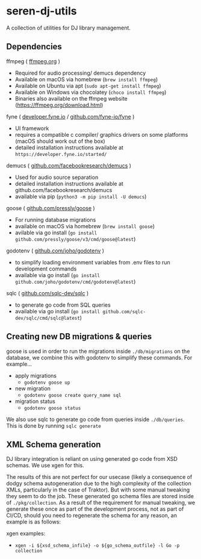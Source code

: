 # seren-dj-utils
A collection of utilities for DJ library management.


## Dependencies

ffmpeg ( [ffmpeg.org](https://ffmpeg.org/) )
- Required for audio processing/ demucs dependency
- Available on macOS via homebrew (`brew install ffmpeg`)
- Available on Ubuntu via apt (`sudo apt-get install ffmpeg`)
- Available on Windows via chocolatey (`choco install ffmpeg`)
- Binaries also available on the ffmpeg website (https://ffmpeg.org/download.html)

fyne ( [developer.fyne.io](https://developer.fyne.io/) / [github.com/fyne-io/fyne](https://github.com/fyne-io/fyne) )
- UI framework
- requires a compatible c compiler/ graphics drivers on some platforms (macOS should work out of the box)
- detailed installation instructions available at `https://developer.fyne.io/started/`

demucs ( [github.com/facebookresearch/demucs](https://github.com/facebookresearch/demucs) )
- Used for audio source separation
- detailed installation instructions available at github.com/facebookresearch/demucs
- available via pip (`python3 -m pip install -U demucs`)

goose ( [github.com/pressly/goose](https://github.com/pressly/goose) )
- For running database migrations
- available on macOS via homebrew (`brew install goose`)
- avilable via go install (`go install github.com/pressly/goose/v3/cmd/goose@latest`)

godotenv ( [github.com/joho/godotenv](https://github.com/joho/godotenv) )
- to simplify loading environment variables from .env files to run development commands
- available via go install (`go install github.com/joho/godotenv/cmd/godotenv@latest`)

sqlc ( [github.com/sqlc-dev/sqlc](https://github.com/sqlc-dev/sqlc) )
- to generate go code from SQL queries
- available via go install (`go install github.com/sqlc-dev/sqlc/cmd/sqlc@latest`)

## Creating new DB migrations & queries

goose is used in order to run the migrations inside `./db/migrations` on the database, we combine this with godotenv to simplify these commands. For example...

- apply migrations
    - `godotenv goose up`
- new migration
    - `godotenv goose create query_name sql`
- migration status
    - `godotenv goose status`

We also use sqlc to generate go code from queries inside `./db/queries`. This is done by running `sqlc generate`

## XML Schema generation

DJ library integration is reliant on using generated go code from XSD schemas. We use xgen for this.

The results of this are not perfect for our usecase (likely a consequence of dodgy schema autogeneration due to the high complexity of the collection XMLs, particularly in the case of Traktor). But with some manual tweaking they seem to do the job. These generated go schema files are stored inside of `./pkg/collection`. As a result of the requirement for manual tweaking, we generate these once as part of the development process, not as part of CI/CD, should you need to regenerate the schema for any reason, an example is as follows:

xgen examples:
- `xgen -i ${xsd_schema_infile} -o ${go_schema_outfile} -l Go -p collection`

